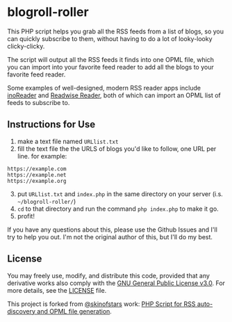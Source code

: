 
blogroll-roller
===============

This PHP script helps you grab all the RSS feeds from a list of blogs, so you can quickly subscribe to them, without having to do a lot of looky-looky clicky-clicky.

The script will output all the RSS feeds it finds into one OPML file, which you can import into your favorite feed reader to add all the blogs to your favorite feed reader.

Some examples of well-designed, modern RSS reader apps include [inoReader](https://www.inoreader.com/blog/2014/05/opml-subscriptions.html) and [Readwise Reader](https://docs.readwise.io/reader/docs/faqs/adding-new-content#how-do-i-upload-an-opml-file-to-import-all-my-rss-feeds-from-my-existing-rss-feed-reader-such-as-feedly-inoreader-reeder-etc), both of which can import an OPML list of feeds to subscribe to.


Instructions for Use
--------------------------------------------------------------------------------

1. make a text file named `URLlist.txt`
2. fill the text file the the URLS of blogs you'd like to follow, one URL per line. for example:
```
https://example.com
https://example.net
https://example.org
```
3. put `URLlist.txt` and `index.php` in the same directory on your server (i.s. `~/blogroll-roller/`)
4. `cd` to that directory and run the command `php index.php` to make it go.
5. profit!

If you have any questions about this, please use the Github Issues and I'll try to help you out. I'm not the original author of this, but I'll do my best.


License
-------------------------------------------------------------------------------

You may freely use, modify, and distribute this code, provided that any derivative works also comply with the [GNU General Public License v3.0](http://www.gnu.org/copyleft/gpl.html). For more details, see the [LICENSE](LICENSE) file.

This project is forked from [@skinofstars](https://github.com/skinofstars) work: [PHP Script for RSS auto-discovery and OPML file generation](https://web.archive.org/web/20200802141531/http://skinofstars.com/2010/03/php-script-rss-auto-discovery-opml-file).
